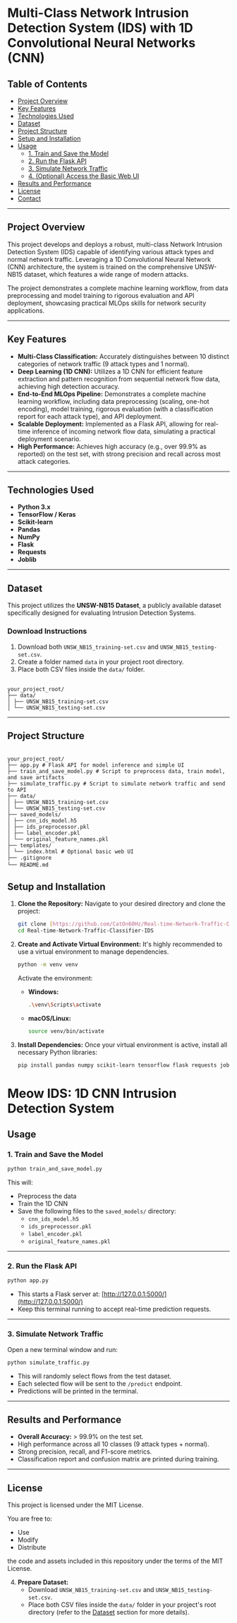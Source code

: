 # Multi-Class Network Intrusion Detection System (IDS) with 1D Convolutional Neural Networks (CNN)

## Table of Contents

- [Project Overview](#project-overview)
- [Key Features](#key-features)
- [Technologies Used](#technologies-used)
- [Dataset](#dataset)
- [Project Structure](#project-structure)
- [Setup and Installation](#setup-and-installation)
- [Usage](#usage)
  - [1. Train and Save the Model](#1-train-and-save-the-model)
  - [2. Run the Flask API](#2-run-the-flask-api)
  - [3. Simulate Network Traffic](#3-simulate-network-traffic)
  - [4. (Optional) Access the Basic Web UI](#4-optional-access-the-basic-web-ui)
- [Results and Performance](#results-and-performance)
- [License](#license)
- [Contact](#contact)

---

## Project Overview

This project develops and deploys a robust, multi-class Network Intrusion Detection System (IDS) capable of identifying various attack types and normal network traffic. Leveraging a 1D Convolutional Neural Network (CNN) architecture, the system is trained on the comprehensive UNSW-NB15 dataset, which features a wide range of modern attacks.

The project demonstrates a complete machine learning workflow, from data preprocessing and model training to rigorous evaluation and API deployment, showcasing practical MLOps skills for network security applications.

---

## Key Features

- **Multi-Class Classification:** Accurately distinguishes between 10 distinct categories of network traffic (9 attack types and 1 normal).
- **Deep Learning (1D CNN):** Utilizes a 1D CNN for efficient feature extraction and pattern recognition from sequential network flow data, achieving high detection accuracy.
- **End-to-End MLOps Pipeline:** Demonstrates a complete machine learning workflow, including data preprocessing (scaling, one-hot encoding), model training, rigorous evaluation (with a classification report for each attack type), and API deployment.
- **Scalable Deployment:** Implemented as a Flask API, allowing for real-time inference of incoming network flow data, simulating a practical deployment scenario.
- **High Performance:** Achieves high accuracy (e.g., over 99.9% as reported) on the test set, with strong precision and recall across most attack categories.

---

## Technologies Used

- **Python 3.x**
- **TensorFlow / Keras**
- **Scikit-learn**
- **Pandas**
- **NumPy**
- **Flask**
- **Requests**
- **Joblib**

---

## Dataset

This project utilizes the **UNSW-NB15 Dataset**, a publicly available dataset specifically designed for evaluating Intrusion Detection Systems.

### Download Instructions

1. Download both `UNSW_NB15_training-set.csv` and `UNSW_NB15_testing-set.csv`.
2. Create a folder named `data` in your project root directory.
3. Place both CSV files inside the `data/` folder.

<pre> <code>
your_project_root/
├── data/
│ ├── UNSW_NB15_training-set.csv
│ └── UNSW_NB15_testing-set.csv
</code></pre>

---

## Project Structure

<pre> <code>
your_project_root/
├── app.py # Flask API for model inference and simple UI
├── train_and_save_model.py # Script to preprocess data, train model, and save artifacts
├── simulate_traffic.py # Script to simulate network traffic and send to API
├── data/
│ ├── UNSW_NB15_training-set.csv
│ └── UNSW_NB15_testing-set.csv
├── saved_models/
│ ├── cnn_ids_model.h5
│ ├── ids_preprocessor.pkl
│ ├── label_encoder.pkl
│ └── original_feature_names.pkl
├── templates/
│ └── index.html # Optional basic web UI
├── .gitignore
└── README.md </code> </pre>
## Setup and Installation

1.  **Clone the Repository:**
    Navigate to your desired directory and clone the project:
    ```bash
    git clone [https://github.com/CatOn60Hz/Real-time-Network-Traffic-Classifier-IDS.git](https://github.com/CatOn60Hz/Real-time-Network-Traffic-Classifier-IDS.git)
    cd Real-time-Network-Traffic-Classifier-IDS
    ```

2.  **Create and Activate Virtual Environment:**
    It's highly recommended to use a virtual environment to manage dependencies.
    ```bash
    python -m venv venv
    ```
    Activate the environment:
    * **Windows:**
        ```bash
        .\venv\Scripts\activate
        ```
    * **macOS/Linux:**
        ```bash
        source venv/bin/activate
        ```

3.  **Install Dependencies:**
    Once your virtual environment is active, install all necessary Python libraries:
    ```bash
    pip install pandas numpy scikit-learn tensorflow flask requests joblib
    ```
# Meow IDS: 1D CNN Intrusion Detection System

## Usage

### 1. Train and Save the Model

```sh
python train_and_save_model.py
```

This will:
- Preprocess the data
- Train the 1D CNN
- Save the following files to the `saved_models/` directory:
  - `cnn_ids_model.h5`
  - `ids_preprocessor.pkl`
  - `label_encoder.pkl`
  - `original_feature_names.pkl`

---

### 2. Run the Flask API

```sh
python app.py
```

- This starts a Flask server at: [http://127.0.0.1:5000/](http://127.0.0.1:5000/)
- Keep this terminal running to accept real-time prediction requests.

---

### 3. Simulate Network Traffic

Open a new terminal window and run:

```sh
python simulate_traffic.py
```

- This will randomly select flows from the test dataset.
- Each selected flow will be sent to the `/predict` endpoint.
- Predictions will be printed in the terminal.

---

## Results and Performance

- **Overall Accuracy:** > 99.9% on the test set.
- High performance across all 10 classes (9 attack types + normal).
- Strong precision, recall, and F1-score metrics.
- Classification report and confusion matrix are printed during training.

---

## License

This project is licensed under the MIT License.

You are free to:
- Use
- Modify
- Distribute

the code and assets included in this repository under the terms of the MIT License.

4.  **Prepare Dataset:**
    * Download `UNSW_NB15_training-set.csv` and `UNSW_NB15_testing-set.csv`.
    * Place both CSV files inside the `data/` folder in your project's root directory (refer to the [Dataset](#dataset) section for more details).

